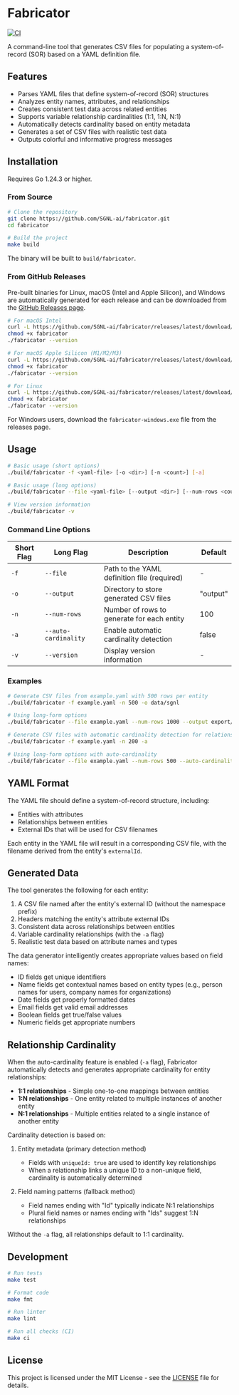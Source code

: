 # Fabricator

[![CI](https://github.com/SGNL-ai/fabricator/actions/workflows/ci.yml/badge.svg)](https://github.com/SGNL-ai/fabricator/actions/workflows/ci.yml)

A command-line tool that generates CSV files for populating a system-of-record (SOR) based on a YAML definition file.

## Features

- Parses YAML files that define system-of-record (SOR) structures
- Analyzes entity names, attributes, and relationships
- Creates consistent test data across related entities
- Supports variable relationship cardinalities (1:1, 1:N, N:1)
- Automatically detects cardinality based on entity metadata
- Generates a set of CSV files with realistic test data
- Outputs colorful and informative progress messages

## Installation

Requires Go 1.24.3 or higher.

### From Source

```bash
# Clone the repository
git clone https://github.com/SGNL-ai/fabricator.git
cd fabricator

# Build the project
make build
```

The binary will be built to `build/fabricator`.

### From GitHub Releases

Pre-built binaries for Linux, macOS (Intel and Apple Silicon), and Windows are automatically generated for each release and can be downloaded from the [GitHub Releases page](https://github.com/SGNL-ai/fabricator/releases).

```bash
# For macOS Intel
curl -L https://github.com/SGNL-ai/fabricator/releases/latest/download/fabricator-macos-intel -o fabricator
chmod +x fabricator
./fabricator --version

# For macOS Apple Silicon (M1/M2/M3)
curl -L https://github.com/SGNL-ai/fabricator/releases/latest/download/fabricator-macos-apple-silicon -o fabricator
chmod +x fabricator
./fabricator --version

# For Linux
curl -L https://github.com/SGNL-ai/fabricator/releases/latest/download/fabricator-linux -o fabricator
chmod +x fabricator
./fabricator --version
```

For Windows users, download the `fabricator-windows.exe` file from the releases page.

## Usage

```bash
# Basic usage (short options)
./build/fabricator -f <yaml-file> [-o <dir>] [-n <count>] [-a]

# Basic usage (long options)
./build/fabricator --file <yaml-file> [--output <dir>] [--num-rows <count>] [--auto-cardinality]

# View version information
./build/fabricator -v
```

### Command Line Options

| Short Flag | Long Flag            | Description                                      | Default   |
|------------|----------------------|--------------------------------------------------|-----------|
| `-f`       | `--file`             | Path to the YAML definition file (required)      | -         |
| `-o`       | `--output`           | Directory to store generated CSV files           | "output"  |
| `-n`       | `--num-rows`         | Number of rows to generate for each entity       | 100       |
| `-a`       | `--auto-cardinality` | Enable automatic cardinality detection           | false     |
| `-v`       | `--version`          | Display version information                      | -         |

### Examples

```bash
# Generate CSV files from example.yaml with 500 rows per entity
./build/fabricator -f example.yaml -n 500 -o data/sgnl

# Using long-form options
./build/fabricator --file example.yaml --num-rows 1000 --output export/data

# Generate CSV files with automatic cardinality detection for relationships
./build/fabricator -f example.yaml -n 200 -a

# Using long-form options with auto-cardinality
./build/fabricator --file example.yaml --num-rows 500 --auto-cardinality --output data/variable-cardinality
```

## YAML Format

The YAML file should define a system-of-record structure, including:

- Entities with attributes
- Relationships between entities
- External IDs that will be used for CSV filenames

Each entity in the YAML file will result in a corresponding CSV file, with the filename derived from the entity's `externalId`.

## Generated Data

The tool generates the following for each entity:

1. A CSV file named after the entity's external ID (without the namespace prefix)
2. Headers matching the entity's attribute external IDs
3. Consistent data across relationships between entities
4. Variable cardinality relationships (with the `-a` flag)
5. Realistic test data based on attribute names and types

The data generator intelligently creates appropriate values based on field names:
- ID fields get unique identifiers
- Name fields get contextual names based on entity types (e.g., person names for users, company names for organizations)
- Date fields get properly formatted dates
- Email fields get valid email addresses
- Boolean fields get true/false values
- Numeric fields get appropriate numbers

## Relationship Cardinality

When the auto-cardinality feature is enabled (`-a` flag), Fabricator automatically detects and generates appropriate cardinality for entity relationships:

- **1:1 relationships** - Simple one-to-one mappings between entities
- **1:N relationships** - One entity related to multiple instances of another entity
- **N:1 relationships** - Multiple entities related to a single instance of another entity

Cardinality detection is based on:

1. Entity metadata (primary detection method)
   - Fields with `uniqueId: true` are used to identify key relationships
   - When a relationship links a unique ID to a non-unique field, cardinality is automatically determined

2. Field naming patterns (fallback method)
   - Field names ending with "Id" typically indicate N:1 relationships
   - Plural field names or names ending with "Ids" suggest 1:N relationships

Without the `-a` flag, all relationships default to 1:1 cardinality.

## Development

```bash
# Run tests
make test

# Format code
make fmt

# Run linter
make lint

# Run all checks (CI)
make ci
```

## License

This project is licensed under the MIT License - see the [LICENSE](LICENSE) file for details.